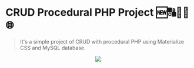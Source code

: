 # CRUD Procedural PHP Project 🆕🔠🔄🚮🌐
<blockquote>It's a simple project of CRUD with procedural PHP using Materialize CSS and MySQL database.</blockquote> 
<div align="center"><img src="https://assets.codepen.io/749809/internal/screenshots/pens/ppbrNg.default.png?fit=cover&format=auto&ha=false&height=360&quality=75&v=2&version=1548627558&width=640"/></div>
